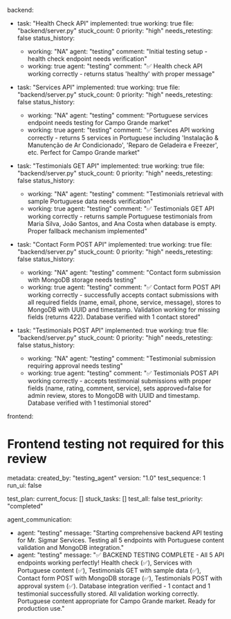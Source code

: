 backend:
  - task: "Health Check API"
    implemented: true
    working: true
    file: "backend/server.py"
    stuck_count: 0
    priority: "high"
    needs_retesting: false
    status_history:
      - working: "NA"
        agent: "testing"
        comment: "Initial testing setup - health check endpoint needs verification"
      - working: true
        agent: "testing"
        comment: "✅ Health check API working correctly - returns status 'healthy' with proper message"

  - task: "Services API"
    implemented: true
    working: true
    file: "backend/server.py"
    stuck_count: 0
    priority: "high"
    needs_retesting: false
    status_history:
      - working: "NA"
        agent: "testing"
        comment: "Portuguese services endpoint needs testing for Campo Grande market"
      - working: true
        agent: "testing"
        comment: "✅ Services API working correctly - returns 5 services in Portuguese including 'Instalação & Manutenção de Ar Condicionado', 'Reparo de Geladeira e Freezer', etc. Perfect for Campo Grande market"

  - task: "Testimonials GET API"
    implemented: true
    working: true
    file: "backend/server.py"
    stuck_count: 0
    priority: "high"
    needs_retesting: false
    status_history:
      - working: "NA"
        agent: "testing"
        comment: "Testimonials retrieval with sample Portuguese data needs verification"
      - working: true
        agent: "testing"
        comment: "✅ Testimonials GET API working correctly - returns sample Portuguese testimonials from Maria Silva, João Santos, and Ana Costa when database is empty. Proper fallback mechanism implemented"

  - task: "Contact Form POST API"
    implemented: true
    working: true
    file: "backend/server.py"
    stuck_count: 0
    priority: "high"
    needs_retesting: false
    status_history:
      - working: "NA"
        agent: "testing"
        comment: "Contact form submission with MongoDB storage needs testing"
      - working: true
        agent: "testing"
        comment: "✅ Contact form POST API working correctly - successfully accepts contact submissions with all required fields (name, email, phone, service, message), stores to MongoDB with UUID and timestamp. Validation working for missing fields (returns 422). Database verified with 1 contact stored"

  - task: "Testimonials POST API"
    implemented: true
    working: true
    file: "backend/server.py"
    stuck_count: 0
    priority: "high"
    needs_retesting: false
    status_history:
      - working: "NA"
        agent: "testing"
        comment: "Testimonial submission requiring approval needs testing"
      - working: true
        agent: "testing"
        comment: "✅ Testimonials POST API working correctly - accepts testimonial submissions with proper fields (name, rating, comment, service), sets approved=false for admin review, stores to MongoDB with UUID and timestamp. Database verified with 1 testimonial stored"

frontend:
  # Frontend testing not required for this review

metadata:
  created_by: "testing_agent"
  version: "1.0"
  test_sequence: 1
  run_ui: false

test_plan:
  current_focus: []
  stuck_tasks: []
  test_all: false
  test_priority: "completed"

agent_communication:
  - agent: "testing"
    message: "Starting comprehensive backend API testing for Mr. Sigmar Services. Testing all 5 endpoints with Portuguese content validation and MongoDB integration."
  - agent: "testing"
    message: "✅ BACKEND TESTING COMPLETE - All 5 API endpoints working perfectly! Health check (✅), Services with Portuguese content (✅), Testimonials GET with sample data (✅), Contact form POST with MongoDB storage (✅), Testimonials POST with approval system (✅). Database integration verified - 1 contact and 1 testimonial successfully stored. All validation working correctly. Portuguese content appropriate for Campo Grande market. Ready for production use."
